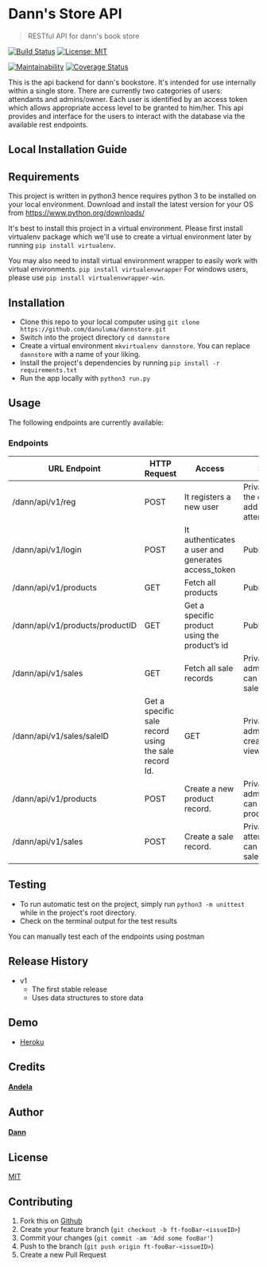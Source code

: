 # Dann's Store API
> RESTful API for dann's book store

[![Build Status](https://travis-ci.com/danuluma/dannstore.svg?branch=develop)](https://travis-ci.com/danuluma/dannstore)  [![License: MIT](https://img.shields.io/badge/License-MIT-green.svg)](https://raw.githubusercontent.com/danuluma/dannstore/develop/LICENSE)

[![Maintainability](https://api.codeclimate.com/v1/badges/aff46e1c9a8c80f7235d/maintainability)](https://codeclimate.com/github/danuluma/dannstore/maintainability)   [![Coverage Status](https://coveralls.io/repos/github/danuluma/dannstore/badge.svg?branch=ch-update-readme-161247582)](https://coveralls.io/github/danuluma/dannstore?branch=ch-update-readme-161247582)

<!-- # WIP -->
This is the api backend for dann's bookstore. It's intended for use internally within a single store. There are currently two categories of users: attendants and admins/owner. Each user is identified by an access token which allows appropriate access level to be granted to him/her.
This api provides and interface for the users to interact with the database via the available rest endpoints.


## Local Installation Guide

## Requirements
This project is written in python3 hence requires python 3 to be installed on your local environment. Download and install the latest version for your OS from https://www.python.org/downloads/

It's best to install this project in a virtual environment. Please first install virtualenv package which we'll use to create a virtual environment later by running
```pip install virtualenv```.

You may also need to install virtual environment wrapper to easily work with virtual environments.
```pip install virtualenvwrapper```
For windows users, please use ```pip install virtualenvwrapper-win```.


## Installation

* Clone this repo to your local computer using ```git clone https://github.com/danuluma/dannstore.git```
* Switch into the project directory ```cd dannstore```
* Create a virtual environment ```mkvirtualenv dannstore```. You can replace ```dannstore``` with a name of your liking.
* Install the project's dependencies by running ```pip install -r requirements.txt```
* Run the app locally with ```python3 run.py```


## Usage

The following endpoints are currently available:
### Endpoints
|  URL Endpoint | HTTP Request  |  Access | Status  |
|---|---|---|---|
|  /dann/api/v1/reg |  POST | It registers a new user  |  Private (Only the owner can add new attendants) |
|  /dann/api/v1/login |  POST | It authenticates a user and generates access_token  |  Public |
|  /dann/api/v1/products | GET  |  Fetch all products |  Public |
|  /dann/api/v1/products/productID | GET  |  Get a specific product using the product’s id |  Public |
|  /dann/api/v1/sales |  GET |  Fetch all sale records | Private (Only admins/owner can view all sales)  |
|  /dann/api/v1/sales/saleID|  Get a specific sale record using the sale record Id. |  GET | Private(Only admins/record creator can view)  |
|  /dann/api/v1/products |  POST |  Create a new product record. |  Private (Only admins/owner can add products) |
|  /dann/api/v1/sales |  POST |  Create a sale record.  |  Private (Only attendants can create sale records) |



## Testing
* To run automatic test on the project, simply run ```python3 -m unittest``` while in the project's root directory.
* Check on the terminal output for the test results

You can manually test each of the endpoints using postman

## Release History

* v1
    * The first stable release
    * Uses data structures to store data


## Demo
* [Heroku](https://dannstore.herokuapp.com)

## Credits
#### [Andela](https://andela.com/)

## Author
#### [Dann](https://github.com/danuluma)

## License
[MIT](https://raw.githubusercontent.com/danuluma/dannstore/develop/LICENSE)

## Contributing

1. Fork this on [Github](https://github.com/danuluma/dannstore/fork)
2. Create your feature branch (`git checkout -b ft-fooBar-<issueID>`)
3. Commit your changes (`git commit -am 'Add some fooBar'`)
4. Push to the branch (`git push origin ft-fooBar-<issueID>`)
5. Create a new Pull Request